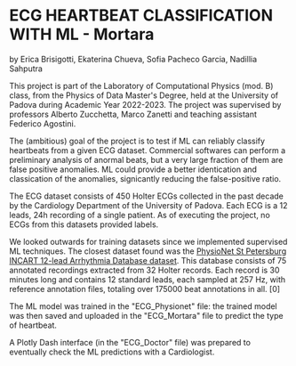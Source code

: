 # **ECG HEARTBEAT CLASSIFICATION WITH ML - Mortara**
by Erica Brisigotti, Ekaterina Chueva, Sofia Pacheco Garcia, Nadillia Sahputra

This project is part of the Laboratory of Computational Physics (mod. B) class, from the Physics of Data Master's Degree, held at the University of Padova during Academic Year 2022-2023. The project was supervised by professors Alberto Zucchetta, Marco Zanetti and teaching assistant Federico Agostini.

The (ambitious) goal of the project is to test if ML can reliably classify heartbeats from a given ECG dataset. Commercial softwares can perform a preliminary analysis of anormal beats, but a very large fraction of them are false positive anomalies. ML could provide a better identication and classication of the anomalies, signicantly reducing the false-positive ratio.

The ECG dataset consists of 450 Holter ECGs collected in the past decade by the Cardiology Department of the University of Padova. Each ECG is a 12 leads, 24h recording of a single patient. As of executing the project, no ECGs from this datasets provided labels.

We looked outwards for training datasets since we implemented supervised ML techniques. The closest dataset found was the [PhysioNet St Petersburg INCART 12-lead Arrhythmia Database dataset](https://physionet.org/content/incartdb/1.0.0/). This database consists of 75 annotated recordings extracted from 32 Holter records. Each record is 30 minutes long and contains 12 standard leads, each sampled at 257 Hz, with reference annotation files, totaling over 175000 beat annotations in all. [0]

The ML model was trained in the "ECG_Physionet" file: the trained model was then saved and uploaded in the "ECG_Mortara" file to predict the type of heartbeat.

A Plotly Dash interface (in the "ECG_Doctor" file) was prepared to eventually check the ML predictions with a Cardiologist.
